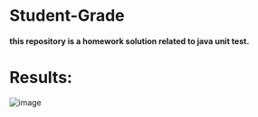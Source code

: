 # Student-Grade
#### this repository is a homework solution related to java unit test.
# Results:
![image](https://github.com/retajziad/Student-Grade/assets/129913977/98a939f2-8882-421c-890c-d1cc1bafd190)

